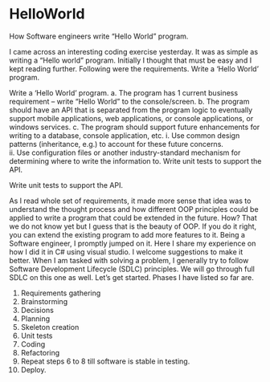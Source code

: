 # HelloWorld
How Software engineers write “Hello World” program.


I came across an interesting coding exercise yesterday. It was as simple as writing a “Hello world” program. Initially I thought that must be easy and I kept reading further. Following were the requirements.
Write a ‘Hello World’ program. 

Write a ‘Hello World’ program. 
	a.	The program has 1 current business requirement – write “Hello World” to the console/screen.
	b.	The program should have an API that is separated from the program logic to eventually support mobile applications, web applications, or console applications, or windows services. 
	c.	The program should support future enhancements for writing to a database, console application, etc. 
	i.	Use common design patterns (inheritance, e.g.) to account for these future concerns. 		
	ii.	Use configuration files or another industry-standard mechanism for determining where to write the information to. 
Write unit tests to support the API.


Write unit tests to support the API.

As I read whole set of requirements, it made more sense that idea was to understand the thought process and how different OOP principles could be applied to write a program that could be extended in the future. How? That we do not know yet but I guess that is the beauty of OOP. If you do it right, you can extend the existing program to add more features to it. Being a Software engineer, I promptly jumped on it. Here I share my experience on how I did it in C# using visual studio. I welcome suggestions to make it better. 
When I am tasked with solving a problem, I generally try to follow Software Development Lifecycle (SDLC) principles. We will go through full SDLC on this one as well. Let’s get started. Phases I have listed so far are.

1.	Requirements gathering 
2.	Brainstorming
3.	Decisions
4.	Planning
5.	Skeleton creation
6.	Unit tests
7.	Coding
8.	Refactoring
9.	Repeat steps 6 to 8 till software is stable in testing.
10.	Deploy.

